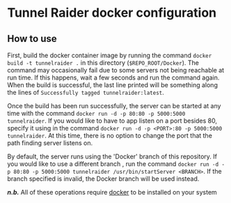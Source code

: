 # Tunnel Raider docker configuration

## How to use

First, build the docker container image by running the command `docker build -t tunnelraider .` in this directory (`$REPO_ROOT/Docker`). 
The command may occasionally fail due to some servers not being reachable at run time. If this happens, wait a few seconds and run the
command again. When the build is successful, the last line printed will be something along the lines of `Successfully tagged tunnelraider:latest`.

Once the build has been run successfully, the server can be started at any time with the command `docker run -d -p 80:80 -p 5000:5000 tunnelraider`. 
If you would like to have to app listen on a port besides 80, specify it using <PORT> in the command `docker run -d -p <PORT>:80 -p 5000:5000 tunnelraider`. 
At this time, there is no option to change the port that the path finding server listens on.

By default, the server runs using the 'Docker' branch of this repository. If you would like to use a different branch <BRANCH>, run the 
command `docker run -d -p 80:80 -p 5000:5000 tunnelraider /usr/bin/startServer <BRANCH>`. If the branch specified is invalid, the Docker
branch will be used instead.

__*n.b.*__ All of these operations require [docker](https://docs.docker.com/get-started/) to be installed on your system